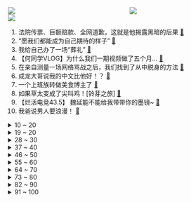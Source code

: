 <div >
	<a style="float:left;width:55%;" href = "https://github.com/anuraghazra/github-readme-stats">
	 <img src = "https://github-readme-stats.vercel.app/api?username=iuuuuuaena&theme=buefy&show_icons=true"/>
	</a>
	<a  style="float:right;width:45%" href = "https://github.com/anuraghazra/github-readme-stats">
	 <img  src="https://github-readme-stats.vercel.app/api/top-langs/?username=anuraghazra&layout=compact"/>
	</a>
	</div>

[![](https://img.shields.io/badge/jxd-@jxdgogogo.xyz-yellowgreen.svg)](https://www.jxdgogogo.xyz)<br>
1. 法院传票、巨额赔款、全网道歉，这就是他揭露黑暗的后果 [:link:](//www.bilibili.com/video/BV1Uh411u7sA) <br>
2. “愿我们都能成为自己期待的样子” [:link:](//www.bilibili.com/video/BV1aM411T7pF) <br>
3. 我给自己办了一场“葬礼” [:link:](//www.bilibili.com/video/BV1Vm4y167AC) <br>
4. 【何同学VLOG】为什么我们一期视频做了五个月... [:link:](//www.bilibili.com/video/BV12h411u7DM) <br>
5. 在亲自测量一场网络骂战之后，我们找到了从中脱身的方法 [:link:](//www.bilibili.com/video/BV1uM411u7tN) <br>
6. 成龙大哥说我的中文比他好！？ [:link:](//www.bilibili.com/video/BV1cX4y1k7Z5) <br>
7. 一个上班族转做美食博主了 [:link:](//www.bilibili.com/video/BV1Nh411g7Yp) <br>
8. 如果草太变成了尖叫鸡！[铃芽之旅] [:link:](//www.bilibili.com/video/BV1um4y167Ks) <br>
9. 【烂活电竞43.5】  魏延能不能给我带带你的墨镜~ [:link:](//www.bilibili.com/video/BV1xX4y1k7oL) <br>
10. 我爸说男人要浪漫！ [:link:](//www.bilibili.com/video/BV1yh41137Zn) <br>
<details>
<summary>10 ~ 20</summary>

11. 鸡蛋荒席卷全球？为什么鸡蛋开始不够了 [:link:](//www.bilibili.com/video/BV1i84y1M7ZF) <br>
12. 【老奇】阴差阳错 撼动世界的游戏引擎 [:link:](//www.bilibili.com/video/BV1Hk4y1q7Rz) <br>
13. 《必胜客联动线下体验攻略，但是？》 [:link:](//www.bilibili.com/video/BV1cL411D7ir) <br>
14. 苹果嘉儿AKA马国矿工 [:link:](//www.bilibili.com/video/BV1Vm4y167zg) <br>
15. 恐龙大量死亡，远古生物“幽灵蛸”登场！ [:link:](//www.bilibili.com/video/BV1ua4y1M72J) <br>
16. 爆肝479小时！手工打造中国非遗礼裙？？ [:link:](//www.bilibili.com/video/BV1PV4y1D7L8) <br>
17. 《小陈总 - 回 归 》 [:link:](//www.bilibili.com/video/BV1rL411m7Bt) <br>
18. 再次出发骑行，前往青海探索三江源头，第一天独自在荒山野岭露营 [:link:](//www.bilibili.com/video/BV1ta4y1K7de) <br>
19. 这些功能饮品我怀疑是以毒攻毒 [:link:](//www.bilibili.com/video/BV1jo4y1p7JX) <br>
</details>
<details>
<summary>19 ~ 20</summary>

20. 必胜客原神联合菜品，帅小伙被邀请试吃，没想到….. [:link:](//www.bilibili.com/video/BV1kL411m7WV) <br>
21. 【全网最详】旅美熊猫究竟有没有被虐待？官方反复辟谣没人听？ [:link:](//www.bilibili.com/video/BV1hs4y1U7gs) <br>
22. 比海鲜袋子更贵的袋子来了！你以为你防住了话梅刺客却没防住袋子刺客！生活处处都是小细坑啊 [:link:](//www.bilibili.com/video/BV1524y1j7zR) <br>
23. 玉麒麟真的自己办比赛了？CSGO百万奖金高校比赛来了！ [:link:](//www.bilibili.com/video/BV1fv4y1p73q) <br>
24. 【定格动画｜非AI】化成水都能认出来 [:link:](//www.bilibili.com/video/BV1oX4y1r7Wt) <br>
25. 你的自以为是，耽误的是生命 [:link:](//www.bilibili.com/video/BV1tm4y1z7ME) <br>
26. 所以生命啊，它璀璨如歌!「觉醒年代」 [:link:](//www.bilibili.com/video/BV1ta4y1M7CX) <br>
27. 好吃，但我真的很震惊！ [:link:](//www.bilibili.com/video/BV1us4y1E7z9) <br>
28. 《诸葛出师表》一个很狂的武侯 [:link:](//www.bilibili.com/video/BV11a4y1M7nW) <br>
</details>
<details>
<summary>28 ~ 30</summary>

29. 【危机合约#12】全网首杀 危机等级34 再赴起源 [:link:](//www.bilibili.com/video/BV1tc41157EC) <br>
30. 怪物：你说你惹大学生干嘛，非要惹 [:link:](//www.bilibili.com/video/BV1824y1j7hB) <br>
31. 30年前，顶级少爷开什么车？ [:link:](//www.bilibili.com/video/BV1NV4y1D7m7) <br>
32. 『从头看她』1920-2020，中国女性发型的百年变迁 [:link:](//www.bilibili.com/video/BV1qm4y1r7BB) <br>
33. 一根枝条，削皮，包上香蕉，套上一次性杯子，奇怪的知识增加了 [:link:](//www.bilibili.com/video/BV1AL411U78H) <br>
34. 制裁第四年，研发经费却又破新高，华为到底在做什么？ [:link:](//www.bilibili.com/video/BV1fV4y1S78C) <br>
35. 探秘全世界最危险餐厅！1000 °C火山岩浆烤肉！到底有多好吃？ [:link:](//www.bilibili.com/video/BV1X84y1M7Wb) <br>
36. 杀疯了 [:link:](//www.bilibili.com/video/BV1Tk4y1q7LA) <br>
37. 一口气看完第三季！大帝的终生噩梦！《叶卡捷琳娜大帝》S3全 [:link:](//www.bilibili.com/video/BV1ws4y1S7kG) <br>
</details>
<details>
<summary>37 ~ 40</summary>

38. 普通人防握手侮辱 [:link:](//www.bilibili.com/video/BV1cv4y1p7aw) <br>
39. 警 匪 对 线 早 期 视 频 [:link:](//www.bilibili.com/video/BV1c24y157FV) <br>
40. 荧子探店，逮捕浑元【原神必胜客联动】 [:link:](//www.bilibili.com/video/BV1pg4y1G7D4) <br>
41. “烂片导演”如何拍出《流浪地球》？【寻找·郭帆】 [:link:](//www.bilibili.com/video/BV1Wa4y1M7Da) <br>
42. 一个电竞女孩倔强的十五年，你所看到的惊艳，都曾被平庸历练。 [:link:](//www.bilibili.com/video/BV1Am4y1672F) <br>
43. 早知如此，还玩什么吸铁石 [:link:](//www.bilibili.com/video/BV1gg4y1g7qM) <br>
44. 千万别动大学生的软肋 [:link:](//www.bilibili.com/video/BV18c41157x9) <br>
45. 全 员 干 饭，但 高 端 局 [:link:](//www.bilibili.com/video/BV1Pk4y1v7uc) <br>
46. 全 输 出 绫 华 .exe [:link:](//www.bilibili.com/video/BV1gh411G7Fw) <br>
</details>
<details>
<summary>46 ~ 50</summary>

47. 假如穿越到古代你没钱花怎么办？这条视频看完你就赚了！！ [:link:](//www.bilibili.com/video/BV15c41157Kf) <br>
48. 这10本绿色言情小说，是要传给我孙女的 [:link:](//www.bilibili.com/video/BV1DN411A7dS) <br>
49. 折腾了48小时就为了找到这个？ [:link:](//www.bilibili.com/video/BV1Mg4y1g79o) <br>
50. 这台机器竟然是有生命的？ [:link:](//www.bilibili.com/video/BV1724y1j7qm) <br>
51. 外交部对坂本龙一去世表示哀悼：他为中日友好交流作出了贡献 [:link:](//www.bilibili.com/video/BV1qc41157DC) <br>
52. 看看缅甸掸邦大其力什么样？这种地方会有正经工作吗？ [:link:](//www.bilibili.com/video/BV1Yc41157Hf) <br>
53. 被告：真诚是我永远的必杀技 [:link:](//www.bilibili.com/video/BV1gg4y1G7Fx) <br>
54. 走好，坂本龙一 [:link:](//www.bilibili.com/video/BV1Pk4y1q7MY) <br>
55. 一路走好坂本龙一爷爷！亿万国人为何如此偏爱他？ [:link:](//www.bilibili.com/video/BV1rL411m7XV) <br>
</details>
<details>
<summary>55 ~ 60</summary>

56. 【4K60FPS】许嵩《清明雨上》中国风封神之作！又是一年清明 [:link:](//www.bilibili.com/video/BV1jV4y1D7yt) <br>
57. 改造完就同时拥有“两个女朋友”是什么体验，最后哥们的眼神说明一切。 [:link:](//www.bilibili.com/video/BV1Do4y1H7GJ) <br>
58. 【纪念｜坂本龙一】百万级录音棚听《Merry Christmas Mr. Lawrence》圣诞快乐，劳伦斯先生-《1996》【Hi-Res】 [:link:](//www.bilibili.com/video/BV1MV4y1S7Wf) <br>
59. 有空过来请你吃水母 [:link:](//www.bilibili.com/video/BV1hg4y1G7jN) <br>
60. 我的世界ERROR422重制版更阴间？！电脑死机了！ [:link:](//www.bilibili.com/video/BV13s4y1E7Lb) <br>
61. 原来真的有人会一秒脸红.... [:link:](//www.bilibili.com/video/BV1is4y1D7Pg) <br>
62. 当动物疯到极致！！！ [:link:](//www.bilibili.com/video/BV1FX4y1C7Kn) <br>
63. 开口惊艳!!校园超治愈合唱赵雷《我记得》我们最终都会相见～【张拾一&八月鲜芋】 [:link:](//www.bilibili.com/video/BV1AT411x71r) <br>
64. 大鹅为什么要抬头硬抗冰雹？ [:link:](//www.bilibili.com/video/BV1Ek4y1v7wt) <br>
</details>
<details>
<summary>64 ~ 70</summary>

65. ”不疯魔，不成活“ [:link:](//www.bilibili.com/video/BV1dL411S7cK) <br>
66. 如何在手榴弹爆炸中生还？ [:link:](//www.bilibili.com/video/BV1Cv4y1p7Ab) <br>
67. 某宝花300块做的视频，大家帮我看值不值.... [:link:](//www.bilibili.com/video/BV1eV4y1S7iL) <br>
68. 【散人】变异鱼群 神秘海怪 克苏鲁钓鱼  《渔帆暗涌》（已更新至P4） [:link:](//www.bilibili.com/video/BV1fv4y1H7e7) <br>
69. 有的人一直在长大，有的人却不会变老了 [:link:](//www.bilibili.com/video/BV1jm4y167fE) <br>
70. 捡回一个月的小狗中毒，治疗费用一天上千。。。 [:link:](//www.bilibili.com/video/BV1zN411A7C6) <br>
71. 倪海厦数据库 [:link:](//www.bilibili.com/video/BV1gM411u7wx) <br>
72. “玩家让小丑王真心微笑一次即可顺利通关。” [:link:](//www.bilibili.com/video/BV13X4y1d7GC) <br>
73. AI玩原神，思路真领先我一万年 [:link:](//www.bilibili.com/video/BV1AL411D7Es) <br>
</details>
<details>
<summary>73 ~ 80</summary>

74. 众所周知，B站是一个学习网站！ [:link:](//www.bilibili.com/video/BV1Xk4y1e7s3) <br>
75. 拒绝校园暴力 [:link:](//www.bilibili.com/video/BV1Am4y1B7ma) <br>
76. 给狗子吃药哪有那么费劲/坏笑/给狗子吃药的正确打开方式 [:link:](//www.bilibili.com/video/BV1nc41157Wb) <br>
77. 被“泡面细菌”感染的韩国人被泡面支配的一生 [:link:](//www.bilibili.com/video/BV1ho4y1H7gR) <br>
78. “虾、鱼、田螺怎么拌，锅好想你” [:link:](//www.bilibili.com/video/BV1T84y1u7XG) <br>
79. 我的世界：当mojang放飞自我之后，超级钓鱼，战利品连成线 [:link:](//www.bilibili.com/video/BV1Ls4y1E7WN) <br>
80. 竖屏 ｜菜鸟翻跳｜Wonder Girls《Tell me》｜五套一键换装 [:link:](//www.bilibili.com/video/BV1Wa4y1M7Ck) <br>
81. 六年前B站全是这种视频！！ [:link:](//www.bilibili.com/video/BV1XL411X7nQ) <br>
82. 关于爱这件大事儿，你可以反复向我确认 [:link:](//www.bilibili.com/video/BV1vc4115719) <br>
</details>
<details>
<summary>82 ~ 90</summary>

83. 【超级小桀】2023年4月4日直播录像 [:link:](//www.bilibili.com/video/BV1zm4y1q7y2) <br>
84. 炸裂！《越狱兔》到底有多离谱？动画界最强战力？ [:link:](//www.bilibili.com/video/BV1PY4y1D7Xs) <br>
85. 当二次元老了 就去漫展做保洁阿姨 [:link:](//www.bilibili.com/video/BV11m4y1z7FH) <br>
86. 工地里的苍蝇小馆,腰花大肠饭馋哭隔壁饭友! [:link:](//www.bilibili.com/video/BV1Ha4y1M7r2) <br>
87. 苦等两年终于等到的辐射蛏，颜值天花板，秘制蒜蓉酱烤一绝 [:link:](//www.bilibili.com/video/BV1Us4y177FP) <br>
88. 当家人发现你互联网上的嘴脸 [:link:](//www.bilibili.com/video/BV18o4y1H7WZ) <br>
89. 那就，好好道别吧… [:link:](//www.bilibili.com/video/BV1yV4y1S75T) <br>
90. 犬来八荒 | 在迪士尼度过荒唐的一天 [:link:](//www.bilibili.com/video/BV1ih411u7XK) <br>
91. 当一群陌生i人被塞进一间KTV [:link:](//www.bilibili.com/video/BV1ML411U7qd) <br>
</details>
<details>
<summary>91 ~ 100</summary>

92. 农村大集一元一碗的肉丝面和两元一碗的丸子汤大家吃过没？四元吃饱！ [:link:](//www.bilibili.com/video/BV1es4y1U7vJ) <br>
93. 杨戬：四级满血即是斩杀线 [:link:](//www.bilibili.com/video/BV1h24y157m2) <br>
94. 点两个陪玩SOLO 告诉他们对面是老板 看他们互相放水 [:link:](//www.bilibili.com/video/BV1rc41157n6) <br>
95. 知道的人越多！倒闭的便利店越多！ [:link:](//www.bilibili.com/video/BV1js4y1S7L4) <br>
96. 屑妹妹🧡在必胜客跳舞真是抱歉！ [:link:](//www.bilibili.com/video/BV1Bs4y1U73o) <br>
97. 只有老公一个人受伤的世界达成了哈哈 [:link:](//www.bilibili.com/video/BV18j411w7KT) <br>
98. 天崩开局！从零挑战通关明日之后！#2 [:link:](//www.bilibili.com/video/BV1VX4y1d7xs) <br>
99. 一部连接阴阳两界的手机？！它还会满足你的愿望！《哈里根先生的手机》 [:link:](//www.bilibili.com/video/BV1FT411x7zD) <br>
100. “只要我们还记得，他们就一直‘活着’” [:link:](//www.bilibili.com/video/BV1HM411T7YV) <br>
</details>
